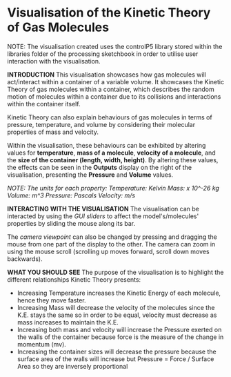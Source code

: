# Visualisation of the Kinetic Theory of Gas Molecules #

NOTE: The visualisation created uses the controlP5 library stored within the libraries folder of the processing sketchbook in order
to utilise user interaction with the visualisation.

**INTRODUCTION** 
This visualisation showcases how gas molecules will act/interact within a container of a variable volume. It showcases the Kinetic
Theory of gas molecules within a container, which describes the random motion of molecules within a container due to its collisions and interactions within
the container itself.

Kinetic Theory can also explain behaviours of gas molecules in terms of pressure, temperature, and volume by considering their molecular properties of 
mass and velocity.

Within the visualisation, these behaviours can be exhibited by altering values for **temperature**, **mass of a molecule**, **velocity of a molecule**, and the **size of the container
(length, width, height)**.
By altering these values, the effects can be seen in the **Outputs** display on the right of the visualisation, presenting the **Pressure** and **Volume** values.

*NOTE: The units for each property:
Temperature: Kelvin
Mass: x 10^-26 kg
Volume: m^3
Pressure: Pascals
Velocity: m/s*

**INTERACTING WITH THE VISUALISATION**
The visualisation can be interacted by using the *GUI sliders* to affect the model's/molecules' properties by sliding the mouse along its bar.

The *camera viewpoint* can also be changed by pressing and dragging the mouse from one part of the display to the other. The camera can zoom in using the mouse scroll
(scrolling up moves forward, scroll down moves backwards).

**WHAT YOU SHOULD SEE**
The purpose of the visualisation is to highlight the different relationships Kinetic Theory presents:
* Increasing Temperature increases the Kinetic Energy of each molecule, hence they move faster.
* Increasing Mass will decrease the velocity of the molecules since the K.E. stays the same so in order to be equal, velocity must decrease as mass increases to maintain the K.E.
* Increasing both mass and velocity will increase the Pressure exerted on the walls of the container because force is the measure of the change in momentum (mv).
* Increasing the container sizes will decrease the pressure because the surface area of the walls will increase but Pressure = Force / Surface Area so they are inversely proportional

